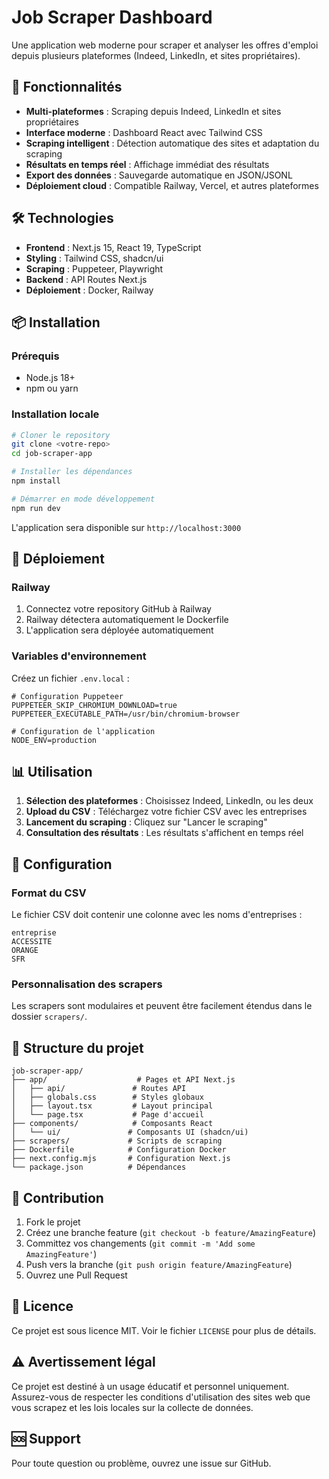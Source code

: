 # Job Scraper Dashboard

Une application web moderne pour scraper et analyser les offres d'emploi depuis plusieurs plateformes (Indeed, LinkedIn, et sites propriétaires).

## 🚀 Fonctionnalités

- **Multi-plateformes** : Scraping depuis Indeed, LinkedIn et sites propriétaires
- **Interface moderne** : Dashboard React avec Tailwind CSS
- **Scraping intelligent** : Détection automatique des sites et adaptation du scraping
- **Résultats en temps réel** : Affichage immédiat des résultats
- **Export des données** : Sauvegarde automatique en JSON/JSONL
- **Déploiement cloud** : Compatible Railway, Vercel, et autres plateformes

## 🛠️ Technologies

- **Frontend** : Next.js 15, React 19, TypeScript
- **Styling** : Tailwind CSS, shadcn/ui
- **Scraping** : Puppeteer, Playwright
- **Backend** : API Routes Next.js
- **Déploiement** : Docker, Railway

## 📦 Installation

### Prérequis
- Node.js 18+
- npm ou yarn

### Installation locale

```bash
# Cloner le repository
git clone <votre-repo>
cd job-scraper-app

# Installer les dépendances
npm install

# Démarrer en mode développement
npm run dev
```

L'application sera disponible sur `http://localhost:3000`

## 🚀 Déploiement

### Railway

1. Connectez votre repository GitHub à Railway
2. Railway détectera automatiquement le Dockerfile
3. L'application sera déployée automatiquement

### Variables d'environnement

Créez un fichier `.env.local` :

```env
# Configuration Puppeteer
PUPPETEER_SKIP_CHROMIUM_DOWNLOAD=true
PUPPETEER_EXECUTABLE_PATH=/usr/bin/chromium-browser

# Configuration de l'application
NODE_ENV=production
```

## 📊 Utilisation

1. **Sélection des plateformes** : Choisissez Indeed, LinkedIn, ou les deux
2. **Upload du CSV** : Téléchargez votre fichier CSV avec les entreprises
3. **Lancement du scraping** : Cliquez sur "Lancer le scraping"
4. **Consultation des résultats** : Les résultats s'affichent en temps réel

## 🔧 Configuration

### Format du CSV

Le fichier CSV doit contenir une colonne avec les noms d'entreprises :

```csv
entreprise
ACCESSITE
ORANGE
SFR
```

### Personnalisation des scrapers

Les scrapers sont modulaires et peuvent être facilement étendus dans le dossier `scrapers/`.

## 📁 Structure du projet

```
job-scraper-app/
├── app/                    # Pages et API Next.js
│   ├── api/               # Routes API
│   ├── globals.css        # Styles globaux
│   ├── layout.tsx         # Layout principal
│   └── page.tsx           # Page d'accueil
├── components/            # Composants React
│   └── ui/               # Composants UI (shadcn/ui)
├── scrapers/             # Scripts de scraping
├── Dockerfile            # Configuration Docker
├── next.config.mjs       # Configuration Next.js
└── package.json          # Dépendances
```

## 🤝 Contribution

1. Fork le projet
2. Créez une branche feature (`git checkout -b feature/AmazingFeature`)
3. Committez vos changements (`git commit -m 'Add some AmazingFeature'`)
4. Push vers la branche (`git push origin feature/AmazingFeature`)
5. Ouvrez une Pull Request

## 📄 Licence

Ce projet est sous licence MIT. Voir le fichier `LICENSE` pour plus de détails.

## ⚠️ Avertissement légal

Ce projet est destiné à un usage éducatif et personnel uniquement. Assurez-vous de respecter les conditions d'utilisation des sites web que vous scrapez et les lois locales sur la collecte de données.

## 🆘 Support

Pour toute question ou problème, ouvrez une issue sur GitHub. 